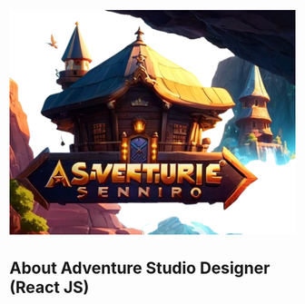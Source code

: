 <p align="center"><img src="../public/images/logo.png" width="564" alt="Adventure Studio Designer Logo"></p>

# About Adventure Studio Designer (React JS)
